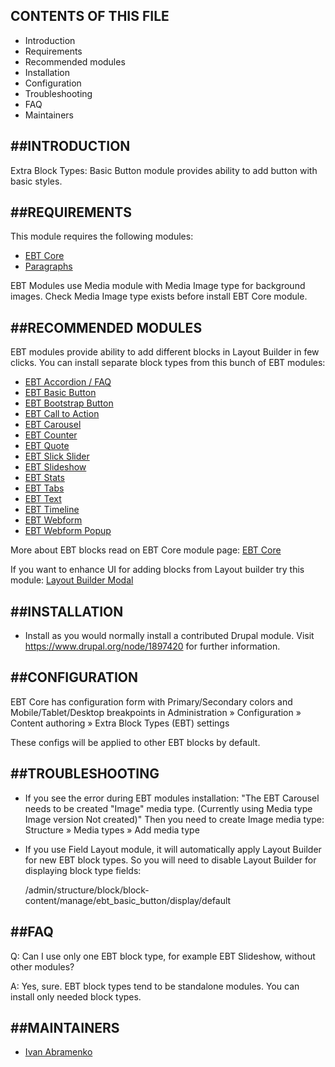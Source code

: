 CONTENTS OF THIS FILE
---------------------

 * Introduction
 * Requirements
 * Recommended modules
 * Installation
 * Configuration
 * Troubleshooting
 * FAQ
 * Maintainers

##INTRODUCTION
------------

Extra Block Types: Basic Button module provides ability
to add button with basic styles.

##REQUIREMENTS
------------

This module requires the following modules:
 * [EBT Core](https://www.drupal.org/project/ebt_core)
 * [Paragraphs](https://www.drupal.org/project/paragraphs)

EBT Modules use Media module with Media Image type for background images.
Check Media Image type exists before install EBT Core module.

##RECOMMENDED MODULES
-------------------

EBT modules provide ability to add different blocks
in Layout Builder in few clicks.
You can install separate block types from this bunch of EBT modules:
 * [EBT Accordion / FAQ](https://www.drupal.org/project/ebt_accordion)
 * [EBT Basic Button](https://www.drupal.org/project/ebt_basic_button)
 * [EBT Bootstrap Button](https://www.drupal.org/project/ebt_bootstrap_button)
 * [EBT Call to Action](https://www.drupal.org/project/ebt_cta)
 * [EBT Carousel](https://www.drupal.org/project/ebt_carousel)
 * [EBT Counter](https://www.drupal.org/project/ebt_counter)
 * [EBT Quote](https://www.drupal.org/project/ebt_quote)
 * [EBT Slick Slider](https://www.drupal.org/project/ebt_slick_slider)
 * [EBT Slideshow](https://www.drupal.org/project/ebt_slideshow)
 * [EBT Stats](https://www.drupal.org/project/ebt_stats)
 * [EBT Tabs](https://www.drupal.org/project/ebt_tabs)
 * [EBT Text](https://www.drupal.org/project/ebt_text)
 * [EBT Timeline](https://www.drupal.org/project/ebt_timeline)
 * [EBT Webform](https://www.drupal.org/project/ebt_webform)
 * [EBT Webform Popup](https://www.drupal.org/project/ebt_webform_popup)

More about EBT blocks read on EBT Core module page:
[EBT Core](https://www.drupal.org/project/ebt_core)

If you want to enhance UI for adding blocks from Layout builder try this module:
[Layout Builder Modal](https://www.drupal.org/project/layout_builder_modal)

##INSTALLATION
------------

 * Install as you would normally install a contributed Drupal module. Visit
   https://www.drupal.org/node/1897420 for further information.

##CONFIGURATION
-------------

EBT Core has configuration form with Primary/Secondary colors
and Mobile/Tablet/Desktop breakpoints in
Administration » Configuration » Content authoring
» Extra Block Types (EBT) settings

These configs will be applied to other EBT blocks by default.

##TROUBLESHOOTING
---------------

 * If you see the error during EBT modules installation:
   "The EBT Carousel needs to be created "Image" media type.
   (Currently using Media type Image version Not created)"
   Then you need to create Image media type:
   Structure » Media types » Add media type
 * If you use Field Layout module,
   it will automatically apply Layout Builder for new EBT block types.
   So you will need to disable Layout Builder for displaying block type fields:

   /admin/structure/block/block-content/manage/ebt_basic_button/display/default

##FAQ
---

Q: Can I use only one EBT block type, for example EBT Slideshow,
without other modules?

A: Yes, sure. EBT block types tend to be standalone modules.
You can install only needed block types.

##MAINTAINERS
-----------

 * [Ivan Abramenko](https://www.drupal.org/u/levmyshkin)
